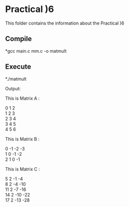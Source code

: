 # Practical )6

This folder contains the information about the Practical )6

## Compile

*gcc main.c mm.c -o matmult
 

## Execute

*./matmult

Output: 

This is Matrix A :

  0  1  2<br>
  1  2  3<br>
  2  3  4<br>
  3  4  5<br>
  4  5  6<br>

 This is Matrix B :<br>

  0  -1  -2  -3<br>
  1   0  -1  -2<br>
  2   1   0  -1<br>

 This is Matrix C :

  5   2   -1   -4<br>
  8   2   -4  -10<br>
 11   2   -7  -16<br>
 14   2  -10  -22<br>
 17   2  -13  -28<br>
